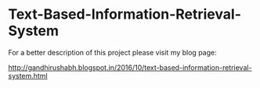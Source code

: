 # Text-Based-Information-Retrieval-System

For a better description of this project please visit my blog page:

http://gandhirushabh.blogspot.in/2016/10/text-based-information-retrieval-system.html

